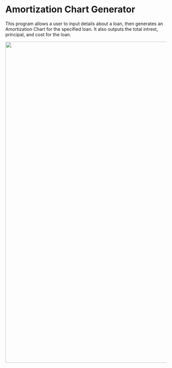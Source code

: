 # Amortization Chart Generator

This program allows a user to input details about a loan, then generates an Amortization Chart for the specified loan. It also outputs the total intrest, principal, and cost for the loan.
    
 <p align="center">
  <img width="637" height="1002" src="https://github.com/lukesanchez/Misc/blob/master/Amortization_Output_Example.png">
</p> 
